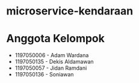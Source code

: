 # microservice-kendaraan

# Anggota Kelompok 
+ 1197050006  - Adam Wardana
+ 1197050135  - Dekis Aldamawan
+ 1197050057  - Jidan Ramdani
+ 1197050136  - Soniawan
